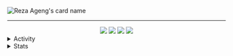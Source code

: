 <!-- Name Card -->

![Reza Ageng's card name](https://cardivo.vercel.app/api?name=Reza%20Ageng&description=Hi,%20i%27m%20a%20junior%20developer%20nice%20to%20meet%20you&image=https://avatars.githubusercontent.com/u/56060241?v=4&backgroundColor=%23161b22&fontColor=%23c9d1d9&pattern=topography&colorPattern=%2326292e&github=rezaageng&twitter=rezaageng_&instagram=rezaageng_&iconColor=%23c9d1d9)

---

<div align="center">
<a href="mailto:rezaageng5@gmail.com" style="text-decoration: none;">
    <img src="https://img.shields.io/badge/email%20me%20here-%23EA4335?&style=for-the-badge&logo=gmail&logoColor=white"/>
  </a> 
  <a href="https://twitter.com/rezaageng_" style="text-decoration: none;">
    <img src="https://img.shields.io/badge/twitter-%231DA1F2?&style=for-the-badge&logo=twitter&logoColor=white"/>
  </a>
  <a href="https://www.instagram.com/rezaageng_" style="text-decoration: none;">
    <img src="https://img.shields.io/badge/instagram-%23E4405F?&style=for-the-badge&logo=instagram&logoColor=white"/>
  </a>
  <a href="https://steamcommunity.com/id/rezaageng/" style="text-decoration: none;">
    <img src="https://img.shields.io/badge/steam-%231b2838?&style=for-the-badge&logo=steam&logoColor=white"/>
  </a>
</div>

<details>
  <summary>Activity</summary>
  <img src="https://lanyard.cnrad.dev/api/465403883469012992" alt="">
</details>

<details>
  <summary>Stats</summary>
  <img src="https://github-readme-stats.vercel.app/api?username=rezaageng&hide_border=true&theme=radical&show_icons=true&bg_color=161b22&custom_title=Reza%20Ageng%27s%20GitHub%20Stats" alt="">
  <img src="https://github-readme-stats.vercel.app/api/top-langs/?username=rezaageng&layout=compact&theme=radical&bg_color=161b22&hide_border=true" alt="">
</details>
